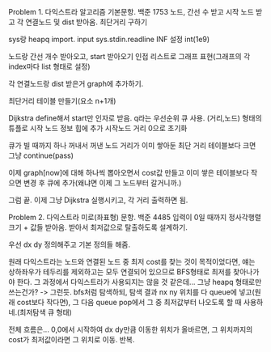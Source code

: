 Problem 1. 다익스트라 알고리즘 기본문항. 백준 1753
노드, 간선 수 받고 시작 노드 받고 각 연결노드 및 dist 받아옴. 최단거리 구하기

sys랑 heapq import.
input sys.stdin.readline
INF 설정 int(1e9)

노드랑 간선 개수 받아오고, start 받아오기
인접 리스트로 그래프 표현(그래프의 각 index마다 list 형태로 설정)

각 연결노드랑 dist 받은거 graph에 추가하기. 

최단거리 테이블 만들기(요소 n+1개)

Dijkstra define해서 start만 인자로 받음.
q라는 우선순위 큐 사용. (거리,노드) 형태의 튜플로 시작 노드 정보 힙에 추가
시작노드 거리 0으로 초기화

큐가 빌 때까지
하나 꺼내서 꺼낸 노드 거리가 이미 쌓아둔 최단 거리 테이블보다 크면 그냥 continue(pass)

이제 graph[now]에 대해 하나씩 뽑아오면서 cost값 만들고 이미 쌓은 테이블보다 작으면 변경 후 큐에 추가(왜냐면 이제 그 노드부터 갈거니까.)

그럼 끝. 이제 그냥 Dijkstra 실행시키고, 각 거리 출력하면 됨.


Problem 2. 다익스트라 미로(좌표형) 문항. 백준 4485
입력이 0일 때까지 정사각행렬 크기 + 값들 받아옴. 받아서 최저값으로 탈출하도록 설계하기.

우선 dx dy 정의해주고 기본 정의들 해줌. 

원래 다익스트라는 노드와 연결된 노드 중 최저 cost를 찾는 것이 목적이었다면, 얘는 상하좌우가 테두리를 제외하고는 모두 연결되어 있으므로 BFS형태로 최저를 찾아나가야 한다. 그 과정에서 다익스트라가 사용되지는 않을 것 같은데... 그냥 heapq 형태로만 쓰는건가?
-> 그런듯. bfs처럼 탐색하되, 탐색 결과 nx ny 위치를 다 queue에 넣고(원래 cost보다 작다면), 그 다음 queue pop에서 그 중 최저값부터 나오도록 할 때 사용하네.(최저탐색 큐 형태)

전체 흐름은... 0,0에서 시작하여 dx dy만큼 이동한 위치가 올바르면, 그 위치까지의 cost가 최저값이라면 그 위치로 이동. 반복.
